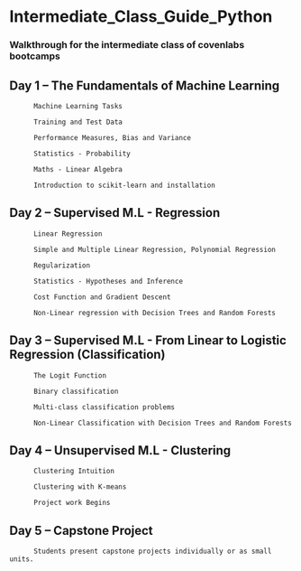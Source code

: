 # Intermediate_Class_Guide_Python
### Walkthrough for the intermediate class of covenlabs bootcamps

## Day 1 – The Fundamentals of Machine Learning  

          Machine Learning Tasks

          Training and Test Data 

          Performance Measures, Bias and Variance 

          Statistics - Probability

          Maths - Linear Algebra 

          Introduction to scikit-learn and installation 

## Day 2 – Supervised M.L - Regression 

          Linear Regression 

          Simple and Multiple Linear Regression, Polynomial Regression 

          Regularization
          
          Statistics - Hypotheses and Inference
          
          Cost Function and Gradient Descent 

          Non-Linear regression with Decision Trees and Random Forests 

## Day 3 – Supervised M.L - From Linear to Logistic Regression (Classification) 

          The Logit Function 

          Binary classification 

          Multi-class classification problems 

          Non-Linear Classification with Decision Trees and Random Forests 

## Day 4 – Unsupervised M.L - Clustering  

          Clustering Intuition 

          Clustering with K-means 

          Project work Begins 

## Day 5 – Capstone Project 

          Students present capstone projects individually or as small units. 

 
